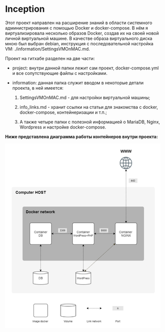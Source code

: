 # Inception

Этот проект направлен на расширение знаний в области системного администрирования с помощью Docker и docker-compose.
В нём я виртуализировала несколько образов Docker, создав их на своей новой личной виртуальной машине. В качестве образа виртуального диска мною был выбран debian, инструкция с последовательной настройка VM: ./information/SettingsVMOnMAC.md.

Проект на гитхабе разделен на две части:

  - project: внутри данной папки лежит сам проект, docker-compose.yml и все сопутствующие файлы с настройками.
  - information: данная папка служит вводом в некоторые детали проекта, в ней имеется:

    1. SettingsVMOnMAC.md - для настройки виртуальной машины;

    2. info_links.md - хранит ссылки на статьи для знакомства с docker, docker-compose, контейнеризации и т.п.;

    3. А также четыре папки с полезной информацией о MariaDB, Nginx, Wordpress и настройке docker-compose.


**Ниже представлена диаграмма работы контейнеров внутри проекта:**

<img width="683" alt="Diagram of the result" src="https://github.com/DaDvoy/Inception/blob/main/image/diagram.png">

